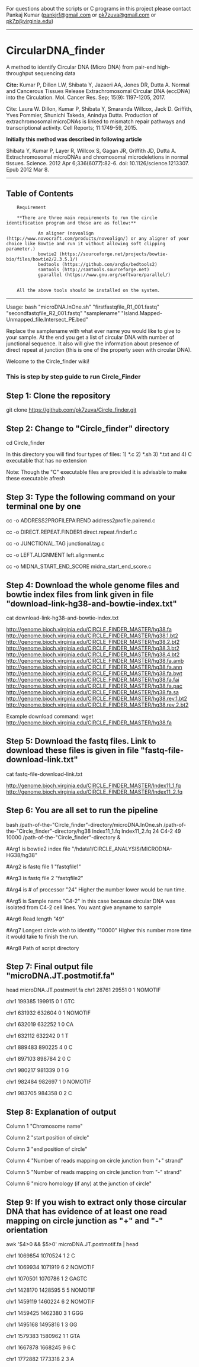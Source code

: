 For questions about the scripts or C programs in this project please contact Pankaj Kumar (pankjrf@gmail.com or pk7zuva@gmail.com or pk7z@virginia.edu)

-------------------------------------------------------------------------------------------------------
# CircularDNA_finder
A method to identify Circular DNA (Micro DNA) from pair-end high-throughput sequencing data

**Cite:** Kumar P, Dillon LW, Shibata Y, Jazaeri AA, Jones DR, Dutta A. Normal and Cancerous Tissues Release Extrachromosomal Circular DNA (eccDNA) into the Circulation. Mol. Cancer Res. Sep; 15(9): 1197-1205, 2017.

Cite: Laura W. Dillon, Kumar P, Shibata Y, Smaranda Willcox, Jack D. Griffith, Yves Pommier, Shunichi Takeda, Anindya Dutta. Production of extrachromosomal microDNAs is linked to mismatch repair pathways and transcriptional activity. Cell Reports; 11:1749-59, 2015.

**Initially this method was described in following article**

Shibata Y, Kumar P, Layer R, Willcox S, Gagan JR, Griffith JD, Dutta A. Extrachromosomal microDNAs and chromosomal microdeletions in normal tissues. Science. 2012 Apr 6;336(6077):82-6. doi: 10.1126/science.1213307. Epub 2012 Mar 8.

-------------------------------------------------------------------------------------------------------
Table of Contents
-------------------------------------------------------------------------------------------------------
        Requirement
        
        **There are three main requirements to run the circle identification program and those are as follow:**

                An aligner (novoalign (http://www.novocraft.com/products/novoalign/) or any aligner of your choice like Bowtie and run it without allowing soft clipping parameter.)
                bowtie2 (https://sourceforge.net/projects/bowtie-bio/files/bowtie2/2.3.5.1/)
                bedtools (https://github.com/arq5x/bedtools2)
                samtools (http://samtools.sourceforge.net)
                gparallel (https://www.gnu.org/software/parallel/)
                
        
        All the above tools should be installed on the system. 
-------------------------------------------------------------------------------------------------------       
Usage: bash "microDNA.InOne.sh" "firstfastqfile_R1_001.fastq" "secondfastqfile_R2_001.fastq" "samplename"  "Island.Mapped-Unmapped_file.Intersect_PE.bed"

Replace the samplename with what ever name you would like to give to your sample. At the end you get a list of circular DNA with number of junctional sequence. It also will give the information about presence of direct repeat at junction (this is one of the property seen with circular DNA).


Welcome to the Circle_finder wiki!

### This is step by step guide to run Circle_Finder

Step 1: Clone the repository
-------------------------------------------------------------------------------------------------------
git clone https://github.com/pk7zuva/Circle_finder.git

Step 2: Change to "Circle_finder" directory
-------------------------------------------------------------------------------------------------------
cd Circle_finder

In this directory you will find four types of files: 1) *.c 2) *.sh 3) *.txt and 4) C executable that has no extension

Note: Though the "C" executable files are provided it is advisable to make these executable afresh

Step 3: Type the following command on your terminal one by one
-------------------------------------------------------------------------------------------------------
cc -o ADDRESS2PROFILEPAIREND address2profile.pairend.c

cc -o DIRECT.REPEAT.FINDER1 direct.repeat.finder1.c

cc -o JUNCTIONAL.TAG junctional.tag.c

cc -o LEFT.ALIGNMENT left.alignment.c

cc -o MIDNA_START_END_SCORE midna_start_end_score.c

Step 4: Download the whole genome files and bowtie index files from link given in file "download-link-hg38-and-bowtie-index.txt"
-------------------------------------------------------------------------------------------------------
cat download-link-hg38-and-bowtie-index.txt

http://genome.bioch.virginia.edu/CIRCLE_FINDER_MASTER/hg38.fa http://genome.bioch.virginia.edu/CIRCLE_FINDER_MASTER/hg38.1.bt2 http://genome.bioch.virginia.edu/CIRCLE_FINDER_MASTER/hg38.2.bt2 http://genome.bioch.virginia.edu/CIRCLE_FINDER_MASTER/hg38.3.bt2 http://genome.bioch.virginia.edu/CIRCLE_FINDER_MASTER/hg38.4.bt2 http://genome.bioch.virginia.edu/CIRCLE_FINDER_MASTER/hg38.fa.amb http://genome.bioch.virginia.edu/CIRCLE_FINDER_MASTER/hg38.fa.ann http://genome.bioch.virginia.edu/CIRCLE_FINDER_MASTER/hg38.fa.bwt http://genome.bioch.virginia.edu/CIRCLE_FINDER_MASTER/hg38.fa.fai http://genome.bioch.virginia.edu/CIRCLE_FINDER_MASTER/hg38.fa.pac http://genome.bioch.virginia.edu/CIRCLE_FINDER_MASTER/hg38.fa.sa http://genome.bioch.virginia.edu/CIRCLE_FINDER_MASTER/hg38.rev.1.bt2 http://genome.bioch.virginia.edu/CIRCLE_FINDER_MASTER/hg38.rev.2.bt2

Example download command: wget http://genome.bioch.virginia.edu/CIRCLE_FINDER_MASTER/hg38.fa

Step 5: Download the fastq files. Link to download these files is given in file "fastq-file-download-link.txt"
-------------------------------------------------------------------------------------------------------
cat fastq-file-download-link.txt

http://genome.bioch.virginia.edu/CIRCLE_FINDER_MASTER/Index11_1.fq http://genome.bioch.virginia.edu/CIRCLE_FINDER_MASTER/Index11_2.fq

Step 6: You are all set to run the pipeline
-------------------------------------------------------------------------------------------------------
bash /path-of-the-"Circle_finder"-directory/microDNA.InOne.sh /path-of-the-"Circle_finder"-directory/hg38 Index11_1.fq Index11_2.fq 24 C4-2 49 10000 /path-of-the-"Circle_finder"-directory &

#Arg1 is bowtie2 index file "/hdata1/CIRCLE_ANALYSIS/MICRODNA-HG38/hg38"

#Arg2 is fastq file 1 "fastqfile1"

#Arg3 is fastq file 2 "fastqfile2"

#Arg4 is # of processor "24" Higher the number lower would be run time.

#Arg5 is Sample name  "C4-2" in this case because circular DNA was isolated from C4-2 cell lines. You want give anyname to sample 

#Arg6 Read length "49"

#Arg7 Longest circle wish to identify "10000" Higher this number more time it would take to finish the run.

#Arg8 Path of script directory

Step 7: Final output file "microDNA.JT.postmotif.fa"
-------------------------------------------------------------------------------------------------------
head microDNA.JT.postmotif.fa chr1	28761	29551	0	1	NOMOTIF

chr1	199385	199915	0	1	GTC

chr1	631932	632604	0	1	NOMOTIF

chr1	632019	632252	1	0	CA

chr1	632112	632242	0	1	T

chr1	889483	890225	4	0	C

chr1	897103	898784	2	0	C

chr1	980217	981339	0	1	G

chr1	982484	982697	1	0	NOMOTIF

chr1	983705	984358	0	2	C

Step 8: Explanation of output
-------------------------------------------------------------------------------------------------------
Column 1 "Chromosome name"

Column 2 "start position of circle"

Column 3 "end position of circle"

Column 4 "Number of reads mapping on circle junction from "+" strand"

Column 5 "Number of reads mapping on circle junction from "-" strand"

Column 6 "micro homology (if any) at the junction of circle"

Step 9: If you wish to extract only those circular DNA that has evidence of at least one read mapping on circle junction as "+" and "-" orientation
-------------------------------------------------------------------------------------------------------
awk '$4>0 && $5>0' microDNA.JT.postmotif.fa | head

chr1	1069854	1070524	1	2	C

chr1	1069934	1071919	6	2	NOMOTIF

chr1	1070501	1070786	1	2	GAGTC

chr1	1428170	1428595	5	5	NOMOTIF

chr1	1459119	1460224	6	2	NOMOTIF

chr1	1459425	1462380	3	1	GGG

chr1	1495168	1495816	1	3	GG

chr1	1579383	1580962	1	1	GTA

chr1	1667878	1668245	9	6	C

chr1	1772882	1773318	2	3	A
